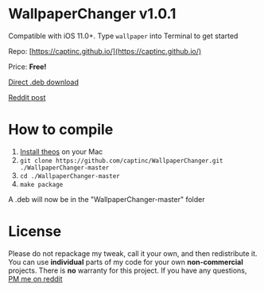 # WallpaperChanger v1.0.1
Compatible with iOS 11.0+. Type `wallpaper` into Terminal to get started

Repo: [https://captinc.github.io/](https://captinc.github.io/)

Price: **Free!**

[Direct .deb download](https://github.com/captinc/WallpaperChanger/releases/download/v1.0.1/com.captinc.wallpaperchanger_1.0.1_iphoneos-arm.deb)

[Reddit post](https://www.reddit.com/r/jailbreak/comments/eguyrg/release_wallpaperchanger_change_wallpaper_from/)

# How to compile
1. [Install theos](https://github.com/theos/theos/wiki/Installation-macOS/) on your Mac
2. `git clone https://github.com/captinc/WallpaperChanger.git ./WallpaperChanger-master`
3. `cd ./WallpaperChanger-master`
4. `make package`

A .deb will now be in the "WallpaperChanger-master" folder

# License
Please do not repackage my tweak, call it your own, and then redistribute it. You can use **individual** parts of my code for your own **non-commercial** projects. There is **no** warranty for this project. If you have any questions, [PM me on reddit](https://reddit.com/u/captinc37/)
